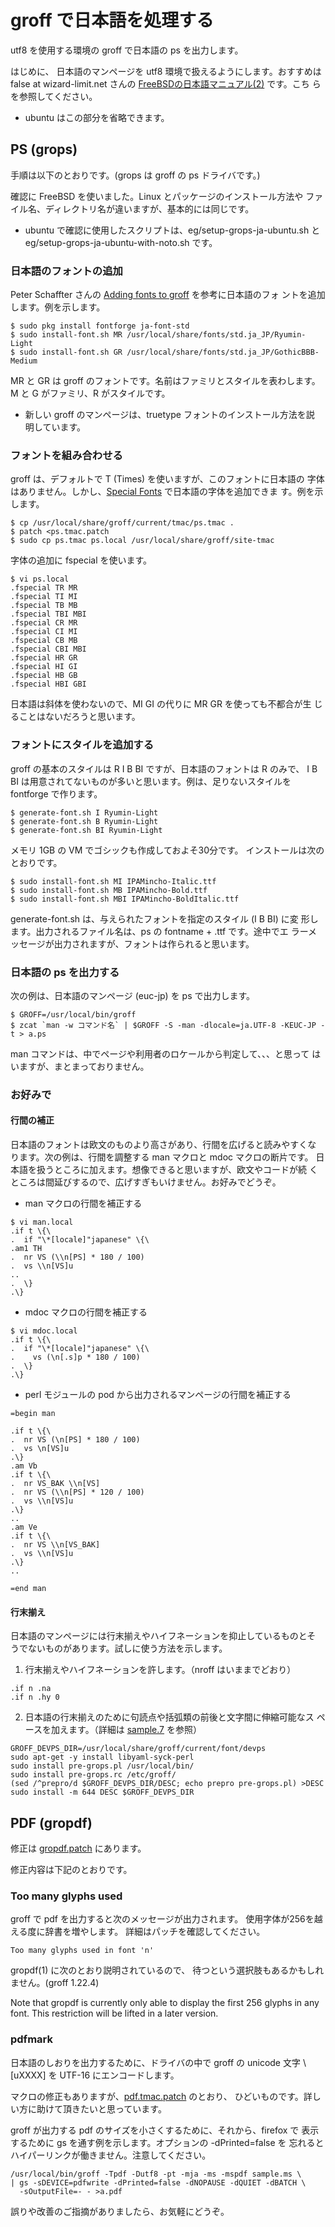 # groff で日本語を処理する

utf8 を使用する環境の groff で日本語の ps を出力します。

はじめに、
日本語のマンページを utf8 環境で扱えるようにします。おすすめは false
at wizard-limit.net さんの [FreeBSDの日本語マニュアル(2)][] です。こち
らを参照してください。

[FreeBSDの日本語マニュアル(2)]: https://qiita.com/false-git@github/items/d1eb2f680801a1a75edb

* ubuntu はこの部分を省略できます。

## PS (grops)

手順は以下のとおりです。(grops は groff の ps ドライバです。)

確認に FreeBSD を使いました。Linux とパッケージのインストール方法や
ファイル名、ディレクトリ名が違いますが、基本的には同じです。

* ubuntu で確認に使用したスクリプトは、eg/setup-grops-ja-ubuntu.sh と
  eg/setup-grops-ja-ubuntu-with-noto.sh です。

### 日本語のフォントの追加

Peter Schaffter さんの [Adding fonts to groff][] を参考に日本語のフォ
ントを追加します。例を示します。

```
$ sudo pkg install fontforge ja-font-std
$ sudo install-font.sh MR /usr/local/share/fonts/std.ja_JP/Ryumin-Light
$ sudo install-font.sh GR /usr/local/share/fonts/std.ja_JP/GothicBBB-Medium
```

MR と GR は groff のフォントです。名前はファミリとスタイルを表わします。
M と G がファミリ、R がスタイルです。

[Adding fonts to groff]: http://www.schaffter.ca/mom/momdoc/appendices.html#fonts

* 新しい groff のマンページは、truetype フォントのインストール方法を説
  明しています。

### フォントを組み合わせる

groff は、デフォルトで T (Times) を使いますが、このフォントに日本語の
字体はありません。しかし、[Special Fonts][] で日本語の字体を追加できま
す。例を示します。

```
$ cp /usr/local/share/groff/current/tmac/ps.tmac .
$ patch <ps.tmac.patch
$ sudo cp ps.tmac ps.local /usr/local/share/groff/site-tmac
```

字体の追加に fspecial を使います。

```
$ vi ps.local
.fspecial TR MR
.fspecial TI MI
.fspecial TB MB
.fspecial TBI MBI
.fspecial CR MR
.fspecial CI MI
.fspecial CB MB
.fspecial CBI MBI
.fspecial HR GR
.fspecial HI GI
.fspecial HB GB
.fspecial HBI GBI
```

日本語は斜体を使わないので、MI GI の代りに MR GR を使っても不都合が生
じることはないだろうと思います。

[Special Fonts]: https://www.gnu.org/software/groff/manual/html_node/Special-Fonts.html

### フォントにスタイルを追加する

groff の基本のスタイルは R I B BI ですが、日本語のフォントは R のみで、
I B BI は用意されてないものが多いと思います。例は、足りないスタイルを
fontforge で作ります。

```
$ generate-font.sh I Ryumin-Light
$ generate-font.sh B Ryumin-Light
$ generate-font.sh BI Ryumin-Light
```

メモリ 1GB の VM でゴシックも作成しておよそ30分です。
インストールは次のとおりです。

```
$ sudo install-font.sh MI IPAMincho-Italic.ttf
$ sudo install-font.sh MB IPAMincho-Bold.ttf
$ sudo install-font.sh MBI IPAMincho-BoldItalic.ttf
```

generate-font.sh は、与えられたフォントを指定のスタイル (I B BI) に変
形します。出力されるファイル名は、ps の fontname + .ttf です。途中でエ
ラーメッセージが出力されますが、フォントは作られると思います。


### 日本語の ps を出力する

次の例は、日本語のマンページ (euc-jp) を ps で出力します。

```
$ GROFF=/usr/local/bin/groff
$ zcat `man -w コマンド名` | $GROFF -S -man -dlocale=ja.UTF-8 -KEUC-JP -t > a.ps
```

man コマンドは、中でページや利用者のロケールから判定して、、、と思って
はいますが、まとまっておりません。


### お好みで

#### 行間の補正

日本語のフォントは欧文のものより高さがあり、行間を広げると読みやすくな
ります。次の例は、行間を調整する man マクロと mdoc マクロの断片です。
日本語を扱うところに加えます。想像できると思いますが、欧文やコードが続
くところは間延びするので、広げすぎもいけません。お好みでどうぞ。

* man マクロの行間を補正する

```
$ vi man.local
.if t \{\
.  if "\*[locale]"japanese" \{\
.am1 TH
.  nr VS (\\n[PS] * 180 / 100)
.  vs \\n[VS]u
..
.  \}
.\}
```

* mdoc マクロの行間を補正する

```
$ vi mdoc.local
.if t \{\
.  if "\*[locale]"japanese" \{\
.    vs (\n[.s]p * 180 / 100)
.  \}
.\}
```

* perl モジュールの pod から出力されるマンページの行間を補正する

```
=begin man

.if t \{\
.  nr VS (\n[PS] * 180 / 100)
.  vs \n[VS]u
.\}
.am Vb
.if t \{\
.  nr VS_BAK \\n[VS]
.  nr VS (\\n[PS] * 120 / 100)
.  vs \\n[VS]u
.\}
..
.am Ve
.if t \{\
.  nr VS \\n[VS_BAK]
.  vs \\n[VS]u
.\}
..

=end man
```

#### 行末揃え

日本語のマンページには行末揃えやハイフネーションを抑止しているものとそ
うでないものがあります。試しに使う方法を示します。

1. 行末揃えやハイフネーションを許します。（nroff はいままでどおり）

```
.if n .na
.if n .hy 0
```

2. 日本語の行末揃えのために句読点や括弧類の前後と文字間に伸縮可能なス
   ペースを加えます。（詳細は [sample.7](sample.7) を参照）

```
GROFF_DEVPS_DIR=/usr/local/share/groff/current/font/devps
sudo apt-get -y install libyaml-syck-perl
sudo install pre-grops.pl /usr/local/bin/
sudo install pre-grops.rc /etc/groff/
(sed /^prepro/d $GROFF_DEVPS_DIR/DESC; echo prepro pre-grops.pl) >DESC
sudo install -m 644 DESC $GROFF_DEVPS_DIR
```

## PDF (gropdf)

修正は [gropdf.patch](gropdf.patch) にあります。

修正内容は下記のとおりです。

### Too many glyphs used

groff で pdf を出力すると次のメッセージが出力されます。
使用字体が256を越える度に辞書を増やします。
詳細はパッチを確認してください。

```
Too many glyphs used in font 'n'
```

gropdf(1) に次のとおり説明されているので、
待つという選択肢もあるかもしれません。(groff 1.22.4)

Note that gropdf is currently only able to display the first 256
glyphs in any font.  This restriction will be lifted in a later
version.

### pdfmark

日本語のしおりを出力するために、ドライバの中で groff の unicode 文字
\\[uXXXX] を UTF-16 にエンコードします。

マクロの修正もありますが、[pdf.tmac.patch](pdf.tmac.patch) のとおり、
ひどいものです。詳しい方に助けて頂きたいと思っています。

groff が出力する pdf のサイズを小さくするために、それから、firefox で
表示するために gs を通す例を示します。オプションの -dPrinted=false を
忘れるとハイパーリンクが働きません。注意してください。

```
/usr/local/bin/groff -Tpdf -Dutf8 -pt -mja -ms -mspdf sample.ms \
| gs -sDEVICE=pdfwrite -dPrinted=false -dNOPAUSE -dQUIET -dBATCH \
  -sOutputFile=- - >a.pdf
```

誤りや改善のご指摘がありましたら、お気軽にどうぞ。
